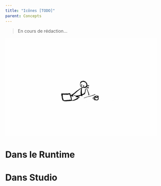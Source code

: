 ```yaml
---
title: "Icônes [TODO]"
parent: Concepts
---
```


> En cours de rédaction...

![SynApps](../assets/under-progress.gif)


# Dans le Runtime

# Dans Studio
